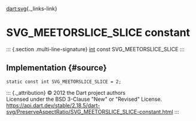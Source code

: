 [dart:svg](../../dart-svg/dart-svg-library){._links-link}

SVG\_MEETORSLICE\_SLICE constant
================================

::: {.section .multi-line-signature}
[int](../../dart-core/int-class) const SVG\_MEETORSLICE\_SLICE
:::

Implementation {#source}
--------------

``` {.language-dart data-language="dart"}
static const int SVG_MEETORSLICE_SLICE = 2;
```

::: {._attribution}
© 2012 the Dart project authors\
Licensed under the BSD 3-Clause \"New\" or \"Revised\" License.\
<https://api.dart.dev/stable/2.18.5/dart-svg/PreserveAspectRatio/SVG_MEETORSLICE_SLICE-constant.html>
:::
